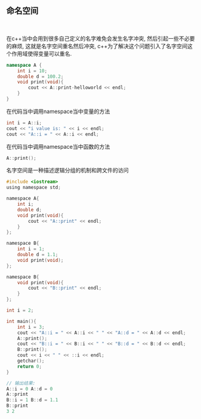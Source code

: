 ## 命名空间

<br>

在c++当中会用到很多自己定义的名字难免会发生名字冲突, 然后引起一些不必要的麻烦, 这就是名字空间重名然后冲突, c++为了解决这个问题引入了名字空间这个作用域使得变量可以重名.

```c++
namespace A {
    int i = 10;
    double d = 100.2;
    void print(void){
        cout << A::print-helloworld << endl;
    }
}
```

在代码当中调用namespace当中变量的方法
```c++
int i = A::i;
cout << "i value is: " << i << endl;
cout << "A::i = " << A::i << endl;
```

在代码当中调用namespace当中函数的方法
```c++
A::print();
```

名字空间是一种描述逻辑分组的机制和跨文件的访问

```c
#include <iostream>
using namespace std;

namespace A{
    int i;
    double d;
    void print(void){
        cout << "A::print" << endl;
    }
};

namespace B{
    int i = 1;
    double d = 1.1;
    void print(void);
};

namespace B{
    void print(void){
        cout << "B::print" << endl;
    }
};

int i = 2;

int main(){
    int i = 3;
    cout << "A::i = " << A::i << " " << "A::d = " << A::d << endl;
    A::print();
    cout << "B::i = " << B::i << " " << "B::d = " << B::d << endl;
    B::print();
    cout << i << " " << ::i << endl;
    getchar();
    return 0;
}

// 输出结果:
A::i = 0 A::d = 0
A::print
B::i = 1 B::d = 1.1
B::print
3 2
```
